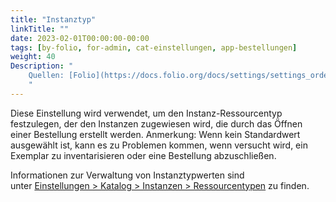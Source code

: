 ```yaml
---
title: "Instanztyp"
linkTitle: ""
date: 2023-02-01T00:00:00-00:00
tags: [by-folio, for-admin, cat-einstellungen, app-bestellungen]
weight: 40
Description: "
    Quellen: [Folio](https://docs.folio.org/docs/settings/settings_orders/settings_orders/#settings--orders--instance-type) & [GBV](https://info.gbv.de/display/FOLIOGBVEXTERN/Einstellungen+(Bestellungen):+Instanztyp)
    "
---
```


Diese Einstellung wird verwendet, um den Instanz-Ressourcentyp festzulegen, der den Instanzen zugewiesen wird, die durch das Öffnen einer Bestellung erstellt werden. Anmerkung: Wenn kein Standardwert ausgewählt ist, kann es zu Problemen kommen, wenn versucht wird, ein Exemplar zu inventarisieren oder eine Bestellung abzuschließen.

Informationen zur Verwaltung von Instanztypwerten sind unter [Einstellungen > Katalog > Instanzen > Ressourcentypen](https://info.gbv.de/display/FOLIOGBVEXTERN/Einstellungen+%28Katalog%29%3A+Ressourcentypen) zu finden.
